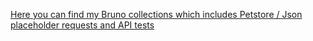 [Here you can find my Bruno collections which includes Petstore / Json placeholder requests and API tests](https://drive.google.com/drive/folders/1Neo1Y6Lg6QOFKxNjsAfvdYcSFRSFAk96?usp=sharing)



